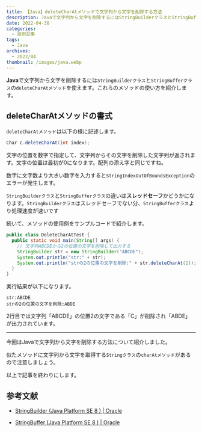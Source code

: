 ```yaml
---
title: 【Java】deleteCharAtメソッドで文字列から文字を削除する方法
description: Javaで文字列から文字を削除するにはStringBuilderクラスとStringBufferクラスのdeleteCharAtメソッドを使えます。これらのメソッドの使い方を紹介します。
date: 2022-04-30
categories: 
  - 技術記事
tags: 
  - Java
archives: 
  - 2022/04
thumbnail: /images/java.webp
---
```


**Java**で文字列から文字を削除するには`StringBuilderクラス`と`StringBufferクラス`の`deleteCharAtメソッド`を使えます。これらのメソッドの使い方を紹介します。

<!--more-->

## deleteCharAtメソッドの書式

`deleteCharAtメソッド`は以下の様に記述します。

```java {lineNos="inline", name="deleteCharAtメソッドの書式"}
Char c.deleteCharAt(int index);
```

文字の位置を数字で指定して、文字列からその文字を削除した文字列が返されます。文字の位置は最初が0になります。配列の添え字と同じですね。

数字に文字数より大きい数字を入力すると`StringIndexOutOfBoundsException`のエラーが発生します。

`StringBuilderクラス`と`StringBufferクラス`の違いは**スレッドセーフ**かどうかになります。`StringBuilderクラス`はスレッドセーフでない分、`StringBufferクラス`より処理速度が速いです

続いて、メソッドの使用例をサンプルコードで紹介します。

```java {lineNos="inline", name="DeleteCharAtTest.java"}
public class DeleteCharAtTest {
  public static void main(String[] args) {
    // 文字列ABCDEから2の位置の文字を削除して出力する
    StringBuilder str = new StringBuilder("ABCDE");
    System.out.println("str:" + str);
    System.out.println("strの2の位置の文字を削除:" + str.deleteCharAt(2));
  }
}
```

実行結果が以下になります。

```plaintext {lineNos="inline", name="出力結果"}
str:ABCDE
strの2の位置の文字を削除:ABDE
```

2行目では文字列「ABCDE」の位置2の文字である「C」が削除され「ABDE」が出力されています。

* * *

今回はJavaで文字列から文字を削除する方法について紹介しました。

似たメソッドに文字列から文字を取得する`Stringクラス`の`charAtメソッド`があるので注意しましょう。

以上で記事を終わりにします。

## 参考文献

* [StringBuilder (Java Platform SE 8 ) | Oracle](https://docs.oracle.com/javase/jp/8/docs/api/java/lang/StringBuilder.html)

* [StringBuffer (Java Platform SE 8 ) | Oracle](https://docs.oracle.com/javase/jp/8/docs/api/java/lang/StringBuffer.html)